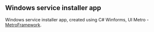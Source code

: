 ## Windows service installer app

Windows service installer app, created using C# Winforms, UI Metro - [MetroFramework](https://github.com/dennismagno/metroframework-modern-ui).

